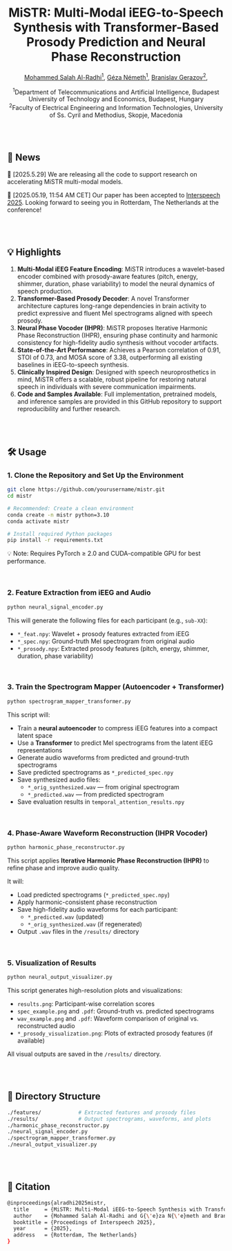 <!-- # MiSTR: Multi-Modal iEEG-to-Speech Synthesis with Transformer-Based Prosody Prediction and Neural Phase Reconstruction -->


<h1 align="center"><strong>MiSTR: Multi-Modal iEEG-to-Speech Synthesis with Transformer-Based Prosody Prediction and Neural Phase Reconstruction</strong></h1>

<p align="center" style="font-size: 1 em; margin-top: 1em">
<a href="https://malradhi.github.io/">Mohammed Salah Al-Radhi<sup>1</sup></a>,  
<a href="https://scholar.google.ro/citations?user=Qf5PHwoAAAAJ&hl=en/">Géza Németh<sup>1</sup></a>,  
<a href="https://gerazov.github.io/">Branislav Gerazov<sup>2</sup></a>,
</p>

<p align="center">
  <sup>1</sup>Department of Telecommunications and Artificial Intelligence, Budapest University of Technology and Economics, Budapest, Hungary<br>
  <sup>2</sup>Faculty of Electrical Engineering and Information Technologies, University of Ss. Cyril and Methodius, Skopje, Macedonia<br>
</p>

<!-- <div align="center">
  <a href="https://github.com/ZhikangNiu/A-DMA">
    <img src="https://img.shields.io/badge/Python-3.10-brightgreen" alt="Python">
  </a>
  <a href="https://arxiv.org/abs/2505.19595v1">
    <img src="https://img.shields.io/badge/arXiv-2505.19595-b31b1b.svg?logo=arXiv" alt="arXiv">
  </a>
  <a href="https://mm.kaist.ac.kr/projects/A-DMA">
    <img src="https://img.shields.io/badge/GitHub-Demo%20page-orange.svg" alt="Demo">
  </a>
</div
 -->
 
 
<br>
<br> 


## 📜 News
🧠 [2025.5.29] We are releasing all the code to support research on accelerating MiSTR multi-modal models.

🥳 [2025.05.19, 11:54 AM CET] Our paper has been accepted to [Interspeech 2025](https://www.interspeech2025.org/home). Looking forward to seeing you in Rotterdam, The Netherlands at the conference!

<br>
<br> 

## 💡 Highlights
1. **Multi-Modal iEEG Feature Encoding**: MiSTR introduces a wavelet-based encoder combined with prosody-aware features (pitch, energy, shimmer, duration, phase variability) to model the neural dynamics of speech production.
2. **Transformer-Based Prosody Decoder**: A novel Transformer architecture captures long-range dependencies in brain activity to predict expressive and fluent Mel spectrograms aligned with speech prosody.
3. **Neural Phase Vocoder (IHPR)**: MiSTR proposes Iterative Harmonic Phase Reconstruction (IHPR), ensuring phase continuity and harmonic consistency for high-fidelity audio synthesis without vocoder artifacts.
4. **State-of-the-Art Performance**: Achieves a Pearson correlation of 0.91, STOI of 0.73, and MOSA score of 3.38, outperforming all existing baselines in iEEG-to-speech synthesis.
5. **Clinically Inspired Design**: Designed with speech neuroprosthetics in mind, MiSTR offers a scalable, robust pipeline for restoring natural speech in individuals with severe communication impairments.
6. **Code and Samples Available**: Full implementation, pretrained models, and inference samples are provided in this GitHub repository to support reproducibility and further research.



<br>
<br>

## 🛠️ Usage

### 1. Clone the Repository and Set Up the Environment

```bash
git clone https://github.com/yourusername/mistr.git
cd mistr

# Recommended: Create a clean environment
conda create -n mistr python=3.10
conda activate mistr

# Install required Python packages
pip install -r requirements.txt

```
💡 Note: Requires PyTorch ≥ 2.0 and CUDA-compatible GPU for best performance.


<br>

### 2. Feature Extraction from iEEG and Audio

```bash
python neural_signal_encoder.py

```

This will generate the following files for each participant (e.g., `sub-XX`):

- `*_feat.npy`: Wavelet + prosody features extracted from iEEG
- `*_spec.npy`: Ground-truth Mel spectrogram from original audio
- `*_prosody.npy`: Extracted prosody features (pitch, energy, shimmer, duration, phase variability)

<br>

### 3. Train the Spectrogram Mapper (Autoencoder + Transformer)

```bash
python spectrogram_mapper_transformer.py

```

This script will:

- Train a **neural autoencoder** to compress iEEG features into a compact latent space
- Use a **Transformer** to predict Mel spectrograms from the latent iEEG representations
- Generate audio waveforms from predicted and ground-truth spectrograms
- Save predicted spectrograms as `*_predicted_spec.npy`
- Save synthesized audio files:
  - `*_orig_synthesized.wav` — from original spectrogram
  - `*_predicted.wav` — from predicted spectrogram
- Save evaluation results in `temporal_attention_results.npy`


<br>

### 4. Phase-Aware Waveform Reconstruction (IHPR Vocoder)

```bash
python harmonic_phase_reconstructor.py

```

This script applies **Iterative Harmonic Phase Reconstruction (IHPR)** to refine phase and improve audio quality.

It will:

- Load predicted spectrograms (`*_predicted_spec.npy`)
- Apply harmonic-consistent phase reconstruction
- Save high-fidelity audio waveforms for each participant:
  - `*_predicted.wav` (updated)
  - `*_orig_synthesized.wav` (if regenerated)
- Output `.wav` files in the `/results/` directory


<br>

### 5. Visualization of Results

```bash
python neural_output_visualizer.py

```

This script generates high-resolution plots and visualizations:

- `results.png`: Participant-wise correlation scores
- `spec_example.png` and `.pdf`: Ground-truth vs. predicted spectrograms
- `wav_example.png` and `.pdf`: Waveform comparison of original vs. reconstructed audio
- `*_prosody_visualization.png`: Plots of extracted prosody features (if available)

All visual outputs are saved in the `/results/` directory.



<br>
<br> 

## 📂 Directory Structure

```bash
./features/            # Extracted features and prosody files
./results/             # Output spectrograms, waveforms, and plots
./harmonic_phase_reconstructor.py
./neural_signal_encoder.py
./spectrogram_mapper_transformer.py
./neural_output_visualizer.py
```


<br>
<br> 

## 📖 Citation

```bash
@inproceedings{alradhi2025mistr,
  title     = {MiSTR: Multi-Modal iEEG-to-Speech Synthesis with Transformer-Based Prosody Prediction and Neural Phase Reconstruction},
  author    = {Mohammed Salah Al-Radhi and G{\'e}za N{\'e}meth and Branislav Gerazov},
  booktitle = {Proceedings of Interspeech 2025},
  year      = {2025},
  address   = {Rotterdam, The Netherlands}
}
```